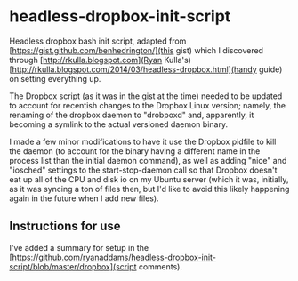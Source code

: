 # headless-dropbox-init-script
Headless dropbox bash init script, adapted from [https://gist.github.com/benhedrington/](this gist) which I discovered through [http://rkulla.blogspot.com](Ryan Kulla's) [http://rkulla.blogspot.com/2014/03/headless-dropbox.html](handy guide) on setting everything up.

The Dropbox script (as it was in the gist at the time) needed to be updated to account for recentish changes to the Dropbox Linux version; namely, the renaming of the dropbox daemon to "drobpoxd" and, apparently, it becoming a symlink to the actual versioned daemon binary.

I made a few minor modifications to have it use the Dropbox pidfile to kill the daemon (to account for the binary having a different name in the process list than the initial daemon command), as well as adding "nice" and "iosched" settings to the start-stop-daemon call so that Dropbox doesn't eat up all of the CPU and disk io on my Ubuntu server (which it was, initially, as it was syncing a ton of files then, but I'd like to avoid this likely happening again in the future when I add new files).

## Instructions for use
I've added a summary for setup in the [https://github.com/ryanaddams/headless-dropbox-init-script/blob/master/dropbox](script comments).
